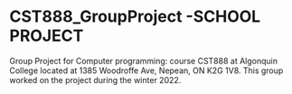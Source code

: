 # CST888_GroupProject -SCHOOL PROJECT

Group Project for Computer programming: course CST888 at Algonquin College located at  1385 Woodroffe Ave, Nepean, ON K2G 1V8. 
This group worked on the project during the winter 2022.
